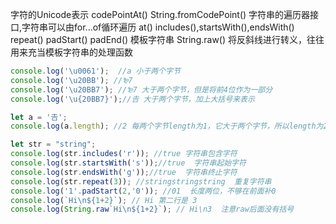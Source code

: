 字符的Unicode表示
codePointAt()
String.fromCodePoint()
字符串的遍历器接口,字符串可以由for...of循环遍历
at()
includes(),startsWith(),endsWith()
repeat()
padStart() padEnd()
模板字符串
String.raw() 将反斜线进行转义，往往用来充当模板字符串的处理函数

```js
console.log('\u0061');  //a 小于两个字节
console.log('\u20BB'); //₻7
console.log('\u20BB7'); //₻7 大于两个字节，但是将前4位作为一部分
console.log('\u{20BB7}');//𠮷 大于两个字节，加上大括号来表示

let a = '𠮷';
console.log(a.length); //2 每两个字节length为1，它大于两个字节，所以length为2

let str = "string";
console.log(str.includes('r')); //true 字符串包含字符
console.log(str.startsWith('s'));//true  字符串起始字符
console.log(str.endsWith('g'));//true  字符串终止字符
console.log(str.repeat(3)); //stringstringstring  重复字符串
console.log('1'.padStart(2,'0')); //01  长度两位，不够在前面补0
console.log(`Hi\n${1+2}`); // Hi 第二行是 3
console.log(String.raw`Hi\n${1+2}`); // Hi\n3  注意raw后面没有括号
```